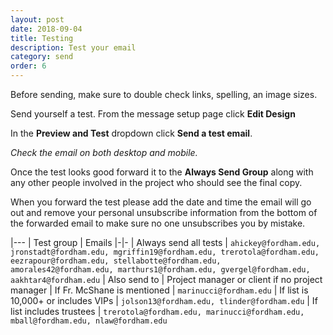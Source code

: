 ```yaml
---
layout: post
date: 2018-09-04
title: Testing
description: Test your email
category: send
order: 6
---
```


Before sending, make sure to double check links, spelling, an image sizes. 

Send yourself a test. From the message setup page click **Edit Design** 

In the **Preview and Test** dropdown click **Send a test email**.

*Check the email on both desktop and mobile.*

Once the test looks good forward it to the **Always Send Group** along with any other people involved in the project who should see the final copy.

When you forward the test please add the date and time the email will go out and remove your personal unsubscribe information from the bottom of the forwarded email to make sure no one unsubscribes you by mistake.

|---
| Test group | Emails
|-|-
| Always&nbsp;send all&nbsp;tests | `ahickey@fordham.edu, jronstadt@fordham.edu, mgriffin19@fordham.edu, trerotola@fordham.edu, eezrapour@fordham.edu, stellabotte@fordham.edu, amorales42@fordham.edu, marthurs1@fordham.edu, gvergel@fordham.edu, aakhtar4@fordham.edu`
| Also send to | Project manager or client if no project manager
| If&nbsp;Fr.&nbsp;McShane is mentioned | `marinucci@fordham.edu`
| If list is 10,000+ or includes VIPs | `jolson13@fordham.edu, tlinder@fordham.edu`
| If list includes trustees | `trerotola@fordham.edu, marinucci@fordham.edu, mball@fordham.edu, nlaw@fordham.edu`


